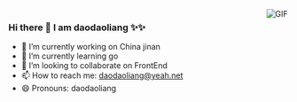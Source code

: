 <img align="right" alt="GIF" src="https://media.giphy.com/media/836HiJc7pgzy8iNXCn/giphy.gif" />

### Hi there 👋 I am daodaoliang ✨✨

- 🔭 I’m currently working on China jinan
- 🌱 I’m currently learning go
- 👯 I’m looking to collaborate on FrontEnd
- 📫 How to reach me: daodaoliang@yeah.net
- 😄 Pronouns: daodaoliang

<!-- ![daodaoliang](https://github-readme-stats.vercel.app/api?username=daodaoliang&show_icons=true) -->

